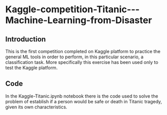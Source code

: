 # Kaggle-competition-Titanic---Machine-Learning-from-Disaster

## Introduction
This is the first competition completed on Kaggle platform to practice the general ML tools in order to perform, in this particular scenario, a classification task.
More specifically this exercise has been used only to test the Kaggle platform.

## Code
In the Kaggle-Titanic.ipynb notebook there is the code used to solve the problem of establish if a person would be safe or death in Titanic tragedy, given its own characteristics.
